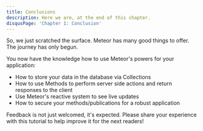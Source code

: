 ```yaml
---
title: Conclusions
description: Here we are, at the end of this chapter.
disqusPage: 'Chapter 1: Conclusion'
---
```


So, we just scratched the surface. Meteor has many good things to offer. The journey has only begun.

You now have the knowledge how to use Meteor's powers for your application:

- How to store your data in the database via Collections
- How to use Methods to perform server side actions and return responses to the client
- Use Meteor's reactive system to see live updates
- How to secure your methods/publications for a robust application


Feedback is not just welcomed, it's expected. Please share your experience with this tutorial to help improve 
it for the next readers!